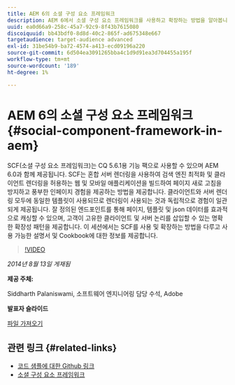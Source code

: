 ```yaml
---
title: AEM 6의 소셜 구성 요소 프레임워크
description: AEM 6에서 소셜 구성 요소 프레임워크를 사용하고 확장하는 방법을 알아봅니다. 사용 가능한 설명서 및 요리책에 대한 정보를 얻습니다.
uuid: ea0d66a9-258c-45a7-92c9-8f43b7615080
discoiquuid: bb43bdf0-8d8d-40c2-865f-ad675348e667
targetaudience: target-audience advanced
exl-id: 31be54b9-ba72-4574-a413-ecd09196a220
source-git-commit: 6d504ea3091265bba4c1d9d91ea3d704455a195f
workflow-type: tm+mt
source-wordcount: '189'
ht-degree: 1%

---
```


# AEM 6의 소셜 구성 요소 프레임워크{#social-component-framework-in-aem}

SCF(소셜 구성 요소 프레임워크)는 CQ 5.6.1용 기능 팩으로 사용할 수 있으며 AEM 6.0과 함께 제공됩니다. SCF는 혼합 서버 렌더링을 사용하여 검색 엔진 최적화 및 클라이언트 렌더링을 허용하는 웹 및 모바일 애플리케이션을 빌드하여 페이지 새로 고침을 방지하고 풍부한 인페이지 경험을 제공하는 방법을 제공합니다. 클라이언트와 서버 렌더링 모두에 동일한 템플릿이 사용되므로 렌더링이 사용되는 것과 독립적으로 경험이 일관되게 제공됩니다. 잘 정의된 엔드포인트를 통해 페이지, 템플릿 및 json 데이터를 효과적으로 캐싱할 수 있으며, 고객이 고유한 클라이언트 및 서버 논리를 삽입할 수 있는 명확한 확장성 패턴을 제공합니다. 이 세션에서는 SCF를 사용 및 확장하는 방법을 다루고 사용 가능한 설명서 및 Cookbook에 대한 정보를 제공합니다.

>[!VIDEO](https://video.tv.adobe.com/v/19464/?quality=9)

*2014년 8월 13일 게재됨*

**제공 주체:**

Siddharth Palaniswami, 소프트웨어 엔지니어링 담당 수석, Adobe

**발표자 슬라이드**

[파일 가져오기](assets/scf-gems.pdf)

## 관련 링크 {#related-links}

* [코드 샘플에 대한 Github 링크](https://github.com/Adobe-Marketing-Cloud/aem-scf-sample-components-extension)
* [소셜 구성 요소 프레임워크](http://docs.adobe.com/content/docs/en/aem/6-0/develop/social-communities/scf.html)
